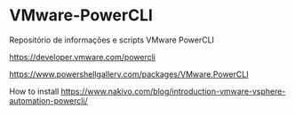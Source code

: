 # VMware-PowerCLI
Repositório de informações e scripts VMware PowerCLI

https://developer.vmware.com/powercli

https://www.powershellgallery.com/packages/VMware.PowerCLI

How to install
https://www.nakivo.com/blog/introduction-vmware-vsphere-automation-powercli/
